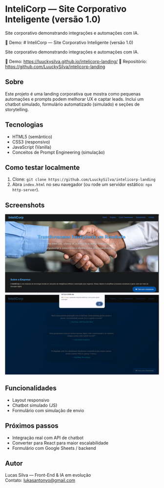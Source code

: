 # InteliCorp — Site Corporativo Inteligente (versão 1.0)

Site corporativo demonstrando integrações e automações com IA.

🔗 Demo: # InteliCorp — Site Corporativo Inteligente (versão 1.0)

Site corporativo demonstrando integrações e automações com IA.

🔗 Demo: https://luuckysilva.github.io/intelicorp-landing/
📁 Repositório: https://github.com/LuuckySilva/intelicorp-landing

## Sobre
Este projeto é uma landing corporativa que mostra como pequenas automações e prompts podem melhorar UX e captar leads. Inclui um chatbot simulado, formulário automatizado (simulado) e seções de storytelling.

## Tecnologias
- HTML5 (semântico)
- CSS3 (responsivo)
- JavaScript (Vanilla)
- Conceitos de Prompt Engineering (simulação)

## Como testar localmente
1. Clone: `git clone https://github.com/LuuckySilva/intelicorp-landing`
2. Abra `index.html` no seu navegador (ou rode um servidor estático: `npx http-server`).

## Screenshots

![Home Page](./assets/home.png)
![Chatbot](./assets/chatbot.png)

## Funcionalidades
- Layout responsivo
- Chatbot simulado (JS)
- Formulário com simulação de envio

## Próximos passos
- Integração real com API de chatbot
- Converter para React para maior escalabilidade
- Formulário com Google Sheets / backend

## Autor
Lucas Silva — Front-End & IA em evolução  
Contato: lukasantonyo@gmail.com

